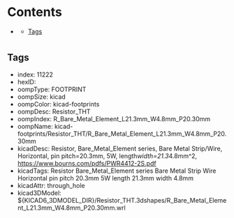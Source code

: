 



Contents
========

* [](#)
	* [Tags](#tags)

# 

## Tags

- index: 11222
- hexID: 
- oompType: FOOTPRINT
- oompSize: kicad
- oompColor: kicad-footprints
- oompDesc: Resistor_THT
- oompIndex: R_Bare_Metal_Element_L21.3mm_W4.8mm_P20.30mm
- oompName: kicad-footprints/Resistor_THT/R_Bare_Metal_Element_L21.3mm_W4.8mm_P20.30mm
- kicadDesc: Resistor, Bare_Metal_Element series, Bare Metal Strip/Wire, Horizontal, pin pitch=20.3mm, 5W, length*width=21.3*4.8mm^2, https://www.bourns.com/pdfs/PWR4412-2S.pdf
- kicadTags: Resistor Bare_Metal_Element series Bare Metal Strip Wire Horizontal pin pitch 20.3mm 5W length 21.3mm width 4.8mm
- kicadAttr: through_hole
- kicad3DModel: ${KICAD6_3DMODEL_DIR}/Resistor_THT.3dshapes/R_Bare_Metal_Element_L21.3mm_W4.8mm_P20.30mm.wrl
